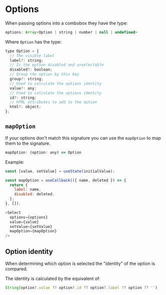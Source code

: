 # Options

When passing options into a combobox they have the type:

```js
options: Array<Option | string | number | null | undefined>
```

Where `Option` has the type:

```js
type Option = {
  // The visible label
  label?: string;
  // Is the option disabled and unselectable
  disabled?: boolean;
  // Group the option by this key
  group?: string;
  // Used to calculate the options identity
  value?: any;
  // Used to calculate the options identity
  id?: string;
  // HTML attributes to add to the option
  html?: object;
};
```

## `mapOption`

If your options don't match this signature you can use the `mapOption` to map them to the signature.

```js
mapOption: (option: any) => Option
```

Example:

```js
const [value, setValue] = useState(initialValue);

const mapOption = useCallback(({ name, deleted }) => {
  return {
    label: name,
    disabled: deleted,
  };
}, []);

<Select
  options={options}
  value={value}
  setValue={setValue}
  mapOption={mapOption}
/>
```

## Option identity

When determining which option is selected the "identity" of the option is compared.

The identity is calculated by the equivalent of:

```js
String(option?.value ?? option?.id ?? option?.label ?? option ?? '')
```

